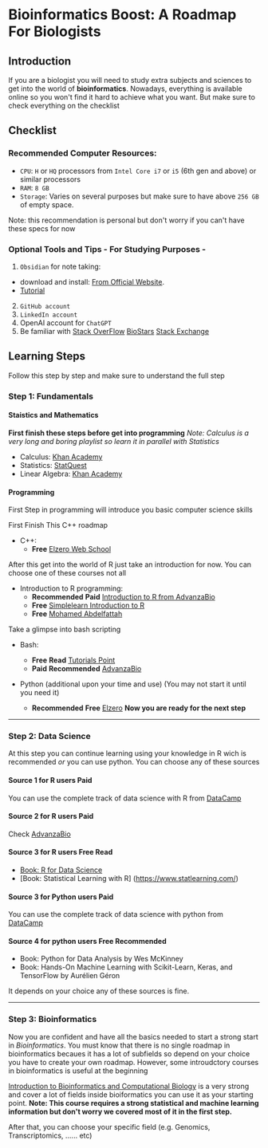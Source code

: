 # Bioinformatics Boost: A Roadmap For Biologists
## Introduction
If you are a biologist you will need to study extra subjects and sciences to get into the world of **bioinformatics**. Nowadays, everything is available online so you won't find it hard to achieve what you want. But make sure to check everything on the checklist

## Checklist 
### Recommended Computer Resources: 
- `CPU`: `H` or `HQ` processors from `Intel Core i7` or `i5` (6th gen and above) or similar processors 
- `RAM`: `8 GB` 
- `Storage`: Varies on several purposes but make sure to have above `256 GB` of empty space.

Note: this recommendation is personal but don't worry if you can't have these specs for now

### Optional Tools and Tips - For Studying Purposes - 
1. `Obsidian` for note taking:
 - download and install: [From Official Website](https://obsidian.md/download).
 - [Tutorial](https://youtu.be/hSTy_BInQs8?si=svdEcqmgBFwIfPFw)
2. `GitHub account`
3. `LinkedIn account`
4. OpenAI account for `ChatGPT`
5. Be familiar with [Stack OverFlow](https://stackoverflow.com/) [BioStars](https://www.biostars.org/) [Stack Exchange](https://stackexchange.com/)

## Learning Steps
Follow this step by step and make sure to understand the full step
### Step 1: Fundamentals 
#### Staistics and Mathematics 
**First finish these steps before get into programming**
*Note: Calculus is a very long and boring playlist so learn it in parallel with Statistics*
- Calculus: [Khan Academy](https://www.youtube.com/playlist?list=PL19E79A0638C8D449)
- Statistics: [StatQuest](https://www.youtube.com/playlist?list=PLblh5JKOoLUK0FLuzwntyYI10UQFUhsY9)
- Linear Algebra: [Khan Academy](https://www.khanacademy.org/math/linear-algebra)


#### Programming 
First Step in programming will introduce you basic computer science skills

First Finish This C++ roadmap

- C++:
  - **Free** [Elzero Web School](https://elzero.org/study/cplusplus-study-plan/)

After this get into the world of R just take an introduction for now. You can choose one of these courses not all
- Introduction to R programming:
  - **Recommended** **Paid** [Introduction to R from AdvanzaBio](https://web.facebook.com/AdvanzaBio) 
  - **Free** [Simplelearn Introduction to R](https://www.youtube.com/playlist?list=PLEiEAq2VkUUKAw0aAJ1W4jpZ1q9LpX4yG)
  - **Free** [Mohamed Abdelfattah](https://www.youtube.com/@MoAbdalfttah)

Take a glimpse into bash scripting 

- Bash:
  - **Free** **Read** [Tutorials Point](https://www.tutorialspoint.com/unix/shell_scripting.htm)
  - **Paid** **Recommended** [AdvanzaBio](https://web.facebook.com/AdvanzaBio)

- Python (additional upon your time and use) (You may not start it until you need it)
  - **Recommended** **Free** [Elzero](https://elzero.org/category/courses/mastering-python/)
**Now you are ready for the next step**
___________________________________________________________

### Step 2: Data Science 

At this step you can continue learning using your knowledge in R wich is recommended *or* you can use python. You can choose any of these sources 

#### Source 1 for R users **Paid**
You can use the complete track of data science with R from [DataCamp](https://app.datacamp.com/learn/career-tracks/data-scientist-in-r)
#### Source 2 for R users **Paid**
Check [AdvanzaBio](https://web.facebook.com/AdvanzaBio)
#### Source 3 for R users **Free** **Read**
- [Book: R for Data Science](https://r4ds.had.co.nz/)
- [Book: Statistical Learning with R] (https://www.statlearning.com/)
#### Source 3 for Python users **Paid**
You can use the complete track of data science with python from [DataCamp](https://app.datacamp.com/learn/career-tracks/data-scientist-in-r)
#### Source 4 for python users **Free** **Recommended**
- Book: Python for Data Analysis by Wes McKinney
- Book: Hands-On Machine Learning with Scikit-Learn, Keras, and TensorFlow by Aurélien Géron

It depends on your choice any of these sources is fine. 
__________________________________________________________

### Step 3: Bioinformatics 
Now you are confident and have all the basics needed to start a strong start in *Bioinformatics*. You must know that there is no single roadmap in bioinformatics becaues it has a lot of subfields so depend on your choice you have to create your own roadmap. However, some introudctory courses in bioinformatics is useful at the beginning 

[Introduction to Bioinformatics and Computational Biology](https://liulab-dfci.github.io/bioinfo-combio/) is a very strong and cover a lot of fields inside bioiformatics you can use it as your starting point. **Note: This course requires a strong statistical and machine learning information but don't worry we covered most of it in the first step.**

After that, you can choose your specific field (e.g. Genomics, Transcriptomics, ...... etc)

